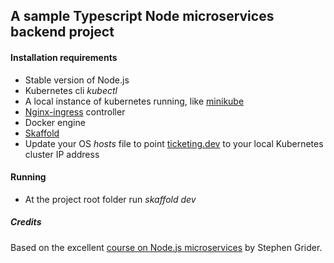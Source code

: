 ## A sample Typescript Node microservices backend project

#### Installation requirements

- Stable version of Node.js
- Kubernetes cli _kubectl_
- A local instance of kubernetes running, like [minikube](https://minikube.sigs.k8s.io/docs/start/)
- [Nginx-ingress](https://kubernetes.github.io/ingress-nginx/deploy/) controller
- Docker engine
- [Skaffold](https://skaffold.dev/)
- Update your OS _hosts_ file to point [ticketing.dev](http://ticketing.dev) to your local Kubernetes cluster IP address

#### Running

- At the project root folder run _skaffold dev_

##### Credits
Based on the excellent [course on Node.js microservices](https://www.udemy.com/course/microservices-with-node-js-and-react) by Stephen Grider.
